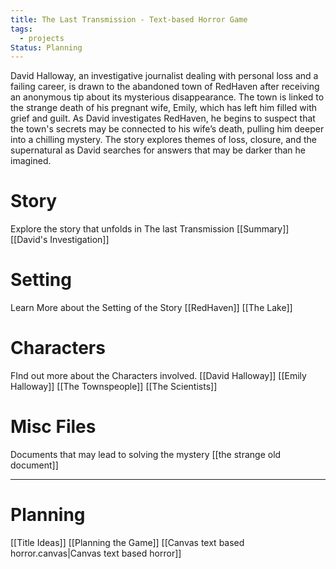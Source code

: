 ```yaml
---
title: The Last Transmission - Text-based Horror Game
tags:
  - projects
Status: Planning
---
```

David Halloway, an investigative journalist dealing with personal loss and a failing career, is drawn to the abandoned town of RedHaven after receiving an anonymous tip about its mysterious disappearance. The town is linked to the strange death of his pregnant wife, Emily, which has left him filled with grief and guilt. As David investigates RedHaven, he begins to suspect that the town's secrets may be connected to his wife’s death, pulling him deeper into a chilling mystery. The story explores themes of loss, closure, and the supernatural as David searches for answers that may be darker than he imagined.
# Story
Explore the story that unfolds in The last Transmission
[[Summary]]
[[David's Investigation]]
# Setting
Learn More about the Setting of the Story
[[RedHaven]]
[[The Lake]]
# Characters
FInd out more about the Characters involved.
[[David Halloway]]
[[Emily Halloway]]
[[The Townspeople]]
[[The Scientists]]
# Misc Files
Documents that may lead to solving the mystery
[[the strange old document]]

---
# Planning
[[Title Ideas]]
[[Planning the Game]]
[[Canvas text based horror.canvas|Canvas text based horror]]